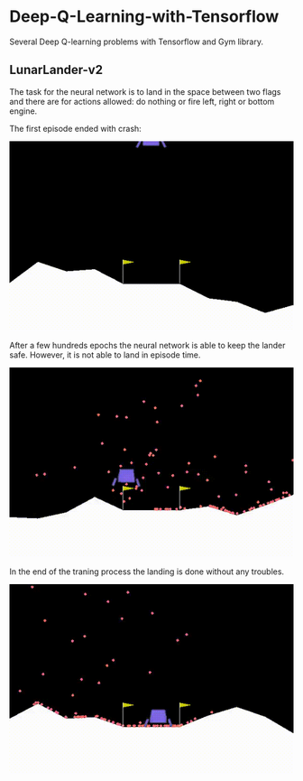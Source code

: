 # Deep-Q-Learning-with-Tensorflow
Several Deep Q-learning problems with Tensorflow and Gym library.

## LunarLander-v2

The task for the neural network is to land in the space between two flags and there are for actions allowed: do nothing or fire left, right or bottom engine. 

The first episode ended with crash:

![Alt Text](https://github.com/KornelWitkowski/Deep-Q-Learning-with-Tensorflow/blob/main/LunarLander-v2/video-start.gif)

After a few hundreds epochs the neural network is able to keep the lander safe. However, it is not able to land in episode time.

![Alt Text](https://github.com/KornelWitkowski/Deep-Q-Learning-with-Tensorflow/blob/main/LunarLander-v2/video-middle.gif)

In the end of the traning process the landing is done without any troubles.

![Alt Text](https://github.com/KornelWitkowski/Deep-Q-Learning-with-Tensorflow/blob/main/LunarLander-v2/video-end.gif)
